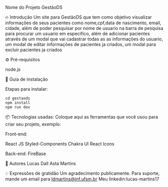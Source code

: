 Nome do Projeto
GestãoDS

🔥 Introdução
Um site para GestãoDS que tem como objetivo visualizar informações de seus pacientes como nome,cpf,data de nascimento, email, cidade, além de poder pesquisar por nome de usuario na barra de pesquisa para procurar um usuario em especifico, além de adicionar pacientes através de um modal que vai cadastrar todas as as informações do usuario, um modal de editar informações de pacientes ja criados, um modal para excluir pacientes ja criados

⚙️ Pré-requisitos

node.js

🔨 Guia de instalação

Etapas para instalar:

```
cd gestaods
npm install
npm run dev
```

📦 Tecnologias usadas:
Coloque aqui as ferramentas que você usou para criar seu projeto, exemplo:

Front-end:

React JS
Styled-Components
Chakra UI
React Icons

Back-end:
FireBase

👷 Autores
Lucas Dall Asta Martins

💡 Expressões de gratidão
Um agradecimento publicamente.
Para suporte, mande um email para ldmartins@inf.ufsm.br
Meu linkedin:lucas-martins17
